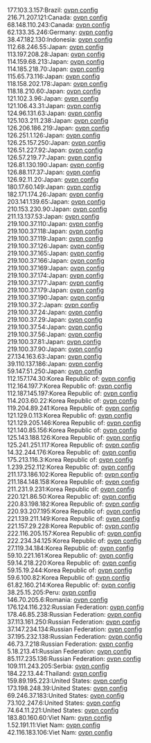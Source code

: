 177.103.3.157:Brazil: [ovpn config](vpn/177_103_3_157.ovpn)  
216.71.207.121:Canada: [ovpn config](vpn/216_71_207_121.ovpn)  
68.148.110.243:Canada: [ovpn config](vpn/68_148_110_243.ovpn)  
62.133.35.246:Germany: [ovpn config](vpn/62_133_35_246.ovpn)  
38.47.182.130:Indonesia: [ovpn config](vpn/38_47_182_130.ovpn)  
112.68.246.55:Japan: [ovpn config](vpn/112_68_246_55.ovpn)  
113.197.208.28:Japan: [ovpn config](vpn/113_197_208_28.ovpn)  
114.159.68.213:Japan: [ovpn config](vpn/114_159_68_213.ovpn)  
114.185.218.70:Japan: [ovpn config](vpn/114_185_218_70.ovpn)  
115.65.73.116:Japan: [ovpn config](vpn/115_65_73_116.ovpn)  
118.158.202.178:Japan: [ovpn config](vpn/118_158_202_178.ovpn)  
118.18.210.60:Japan: [ovpn config](vpn/118_18_210_60.ovpn)  
121.102.3.96:Japan: [ovpn config](vpn/121_102_3_96.ovpn)  
121.106.43.31:Japan: [ovpn config](vpn/121_106_43_31.ovpn)  
124.96.131.63:Japan: [ovpn config](vpn/124_96_131_63.ovpn)  
125.103.211.238:Japan: [ovpn config](vpn/125_103_211_238.ovpn)  
126.206.186.219:Japan: [ovpn config](vpn/126_206_186_219.ovpn)  
126.251.1.126:Japan: [ovpn config](vpn/126_251_1_126.ovpn)  
126.25.157.250:Japan: [ovpn config](vpn/126_25_157_250.ovpn)  
126.51.227.92:Japan: [ovpn config](vpn/126_51_227_92.ovpn)  
126.57.219.77:Japan: [ovpn config](vpn/126_57_219_77.ovpn)  
126.81.130.190:Japan: [ovpn config](vpn/126_81_130_190.ovpn)  
126.88.117.37:Japan: [ovpn config](vpn/126_88_117_37.ovpn)  
126.92.11.20:Japan: [ovpn config](vpn/126_92_11_20.ovpn)  
180.17.60.149:Japan: [ovpn config](vpn/180_17_60_149.ovpn)  
182.171.174.26:Japan: [ovpn config](vpn/182_171_174_26.ovpn)  
203.141.139.65:Japan: [ovpn config](vpn/203_141_139_65.ovpn)  
210.153.230.90:Japan: [ovpn config](vpn/210_153_230_90.ovpn)  
211.13.137.53:Japan: [ovpn config](vpn/211_13_137_53.ovpn)  
219.100.37.110:Japan: [ovpn config](vpn/219_100_37_110.ovpn)  
219.100.37.118:Japan: [ovpn config](vpn/219_100_37_118.ovpn)  
219.100.37.119:Japan: [ovpn config](vpn/219_100_37_119.ovpn)  
219.100.37.126:Japan: [ovpn config](vpn/219_100_37_126.ovpn)  
219.100.37.165:Japan: [ovpn config](vpn/219_100_37_165.ovpn)  
219.100.37.166:Japan: [ovpn config](vpn/219_100_37_166.ovpn)  
219.100.37.169:Japan: [ovpn config](vpn/219_100_37_169.ovpn)  
219.100.37.174:Japan: [ovpn config](vpn/219_100_37_174.ovpn)  
219.100.37.177:Japan: [ovpn config](vpn/219_100_37_177.ovpn)  
219.100.37.179:Japan: [ovpn config](vpn/219_100_37_179.ovpn)  
219.100.37.190:Japan: [ovpn config](vpn/219_100_37_190.ovpn)  
219.100.37.2:Japan: [ovpn config](vpn/219_100_37_2.ovpn)  
219.100.37.24:Japan: [ovpn config](vpn/219_100_37_24.ovpn)  
219.100.37.29:Japan: [ovpn config](vpn/219_100_37_29.ovpn)  
219.100.37.54:Japan: [ovpn config](vpn/219_100_37_54.ovpn)  
219.100.37.56:Japan: [ovpn config](vpn/219_100_37_56.ovpn)  
219.100.37.81:Japan: [ovpn config](vpn/219_100_37_81.ovpn)  
219.100.37.90:Japan: [ovpn config](vpn/219_100_37_90.ovpn)  
27.134.163.63:Japan: [ovpn config](vpn/27_134_163_63.ovpn)  
39.110.137.186:Japan: [ovpn config](vpn/39_110_137_186.ovpn)  
59.147.51.250:Japan: [ovpn config](vpn/59_147_51_250.ovpn)  
112.157.174.30:Korea Republic of: [ovpn config](vpn/112_157_174_30.ovpn)  
112.164.197.7:Korea Republic of: [ovpn config](vpn/112_164_197_7.ovpn)  
112.187.145.197:Korea Republic of: [ovpn config](vpn/112_187_145_197.ovpn)  
114.203.60.22:Korea Republic of: [ovpn config](vpn/114_203_60_22.ovpn)  
119.204.89.241:Korea Republic of: [ovpn config](vpn/119_204_89_241.ovpn)  
121.129.0.113:Korea Republic of: [ovpn config](vpn/121_129_0_113.ovpn)  
121.129.205.146:Korea Republic of: [ovpn config](vpn/121_129_205_146.ovpn)  
121.140.85.156:Korea Republic of: [ovpn config](vpn/121_140_85_156.ovpn)  
125.143.188.126:Korea Republic of: [ovpn config](vpn/125_143_188_126.ovpn)  
125.241.251.117:Korea Republic of: [ovpn config](vpn/125_241_251_117.ovpn)  
14.32.244.176:Korea Republic of: [ovpn config](vpn/14_32_244_176.ovpn)  
175.213.116.3:Korea Republic of: [ovpn config](vpn/175_213_116_3.ovpn)  
1.239.252.112:Korea Republic of: [ovpn config](vpn/1_239_252_112.ovpn)  
211.173.186.102:Korea Republic of: [ovpn config](vpn/211_173_186_102.ovpn)  
211.184.148.158:Korea Republic of: [ovpn config](vpn/211_184_148_158.ovpn)  
211.231.9.231:Korea Republic of: [ovpn config](vpn/211_231_9_231.ovpn)  
220.121.86.50:Korea Republic of: [ovpn config](vpn/220_121_86_50.ovpn)  
220.83.198.182:Korea Republic of: [ovpn config](vpn/220_83_198_182.ovpn)  
220.93.207.195:Korea Republic of: [ovpn config](vpn/220_93_207_195.ovpn)  
221.139.211.149:Korea Republic of: [ovpn config](vpn/221_139_211_149.ovpn)  
221.157.29.228:Korea Republic of: [ovpn config](vpn/221_157_29_228.ovpn)  
222.116.205.157:Korea Republic of: [ovpn config](vpn/222_116_205_157.ovpn)  
222.234.34.125:Korea Republic of: [ovpn config](vpn/222_234_34_125.ovpn)  
27.119.34.184:Korea Republic of: [ovpn config](vpn/27_119_34_184.ovpn)  
59.10.221.161:Korea Republic of: [ovpn config](vpn/59_10_221_161.ovpn)  
59.14.218.220:Korea Republic of: [ovpn config](vpn/59_14_218_220.ovpn)  
59.15.19.244:Korea Republic of: [ovpn config](vpn/59_15_19_244.ovpn)  
59.6.100.82:Korea Republic of: [ovpn config](vpn/59_6_100_82.ovpn)  
61.82.160.214:Korea Republic of: [ovpn config](vpn/61_82_160_214.ovpn)  
38.25.15.205:Peru: [ovpn config](vpn/38_25_15_205.ovpn)  
146.70.205.6:Romania: [ovpn config](vpn/146_70_205_6.ovpn)  
176.124.116.232:Russian Federation: [ovpn config](vpn/176_124_116_232.ovpn)  
178.46.85.238:Russian Federation: [ovpn config](vpn/178_46_85_238.ovpn)  
37.113.161.250:Russian Federation: [ovpn config](vpn/37_113_161_250.ovpn)  
37.147.234.134:Russian Federation: [ovpn config](vpn/37_147_234_134.ovpn)  
37.195.232.138:Russian Federation: [ovpn config](vpn/37_195_232_138.ovpn)  
46.73.7.218:Russian Federation: [ovpn config](vpn/46_73_7_218.ovpn)  
5.18.213.41:Russian Federation: [ovpn config](vpn/5_18_213_41.ovpn)  
85.117.235.136:Russian Federation: [ovpn config](vpn/85_117_235_136.ovpn)  
109.111.243.205:Serbia: [ovpn config](vpn/109_111_243_205.ovpn)  
184.22.13.44:Thailand: [ovpn config](vpn/184_22_13_44.ovpn)  
159.89.195.223:United States: [ovpn config](vpn/159_89_195_223.ovpn)  
173.198.248.39:United States: [ovpn config](vpn/173_198_248_39.ovpn)  
69.246.37.183:United States: [ovpn config](vpn/69_246_37_183.ovpn)  
73.102.247.6:United States: [ovpn config](vpn/73_102_247_6.ovpn)  
74.64.11.221:United States: [ovpn config](vpn/74_64_11_221.ovpn)  
183.80.160.60:Viet Nam: [ovpn config](vpn/183_80_160_60.ovpn)  
1.52.191.11:Viet Nam: [ovpn config](vpn/1_52_191_11.ovpn)  
42.116.183.106:Viet Nam: [ovpn config](vpn/42_116_183_106.ovpn)  
